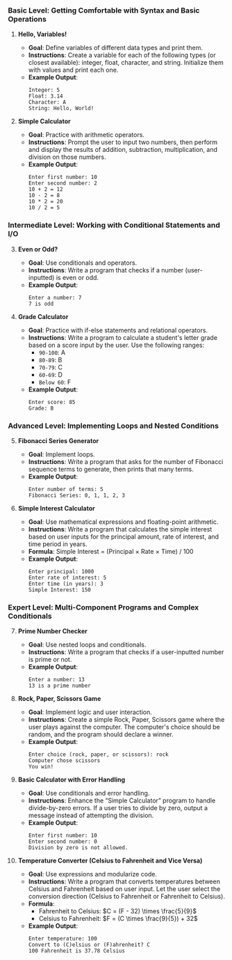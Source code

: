 ### Basic Level: Getting Comfortable with Syntax and Basic Operations

1. **Hello, Variables!**
   - **Goal**: Define variables of different data types and print them.
   - **Instructions**: Create a variable for each of the following types (or closest available): integer, float, character, and string. Initialize them with values and print each one.
   - **Example Output**:
     ```
     Integer: 5
     Float: 3.14
     Character: A
     String: Hello, World!
     ```

2. **Simple Calculator**
   - **Goal**: Practice with arithmetic operators.
   - **Instructions**: Prompt the user to input two numbers, then perform and display the results of addition, subtraction, multiplication, and division on those numbers.
   - **Example Output**:
     ```
     Enter first number: 10
     Enter second number: 2
     10 + 2 = 12
     10 - 2 = 8
     10 * 2 = 20
     10 / 2 = 5
     ```

### Intermediate Level: Working with Conditional Statements and I/O

3. **Even or Odd?**
   - **Goal**: Use conditionals and operators.
   - **Instructions**: Write a program that checks if a number (user-inputted) is even or odd.
   - **Example Output**:
     ```
     Enter a number: 7
     7 is odd
     ```

4. **Grade Calculator**
   - **Goal**: Practice with if-else statements and relational operators.
   - **Instructions**: Write a program to calculate a student's letter grade based on a score input by the user. Use the following ranges:
     - `90-100`: A
     - `80-89`: B
     - `70-79`: C
     - `60-69`: D
     - `Below 60`: F
   - **Example Output**:
     ```
     Enter score: 85
     Grade: B
     ```

### Advanced Level: Implementing Loops and Nested Conditions

5. **Fibonacci Series Generator**
   - **Goal**: Implement loops.
   - **Instructions**: Write a program that asks for the number of Fibonacci sequence terms to generate, then prints that many terms.
   - **Example Output**:
     ```
     Enter number of terms: 5
     Fibonacci Series: 0, 1, 1, 2, 3
     ```

6. **Simple Interest Calculator**
   - **Goal**: Use mathematical expressions and floating-point arithmetic.
   - **Instructions**: Write a program that calculates the simple interest based on user inputs for the principal amount, rate of interest, and time period in years.
   - **Formula**: Simple Interest = (Principal × Rate × Time) / 100
   - **Example Output**:
     ```
     Enter principal: 1000
     Enter rate of interest: 5
     Enter time (in years): 3
     Simple Interest: 150
     ```

### Expert Level: Multi-Component Programs and Complex Conditionals

7. **Prime Number Checker**
   - **Goal**: Use nested loops and conditionals.
   - **Instructions**: Write a program that checks if a user-inputted number is prime or not.
   - **Example Output**:
     ```
     Enter a number: 13
     13 is a prime number
     ```

8. **Rock, Paper, Scissors Game**
   - **Goal**: Implement logic and user interaction.
   - **Instructions**: Create a simple Rock, Paper, Scissors game where the user plays against the computer. The computer's choice should be random, and the program should declare a winner.
   - **Example Output**:
     ```
     Enter choice (rock, paper, or scissors): rock
     Computer chose scissors
     You win!
     ```

9. **Basic Calculator with Error Handling**
   - **Goal**: Use conditionals and error handling.
   - **Instructions**: Enhance the “Simple Calculator” program to handle divide-by-zero errors. If a user tries to divide by zero, output a message instead of attempting the division.
   - **Example Output**:
     ```
     Enter first number: 10
     Enter second number: 0
     Division by zero is not allowed.
     ```

10. **Temperature Converter (Celsius to Fahrenheit and Vice Versa)**
    - **Goal**: Use expressions and modularize code.
    - **Instructions**: Write a program that converts temperatures between Celsius and Fahrenheit based on user input. Let the user select the conversion direction (Celsius to Fahrenheit or Fahrenheit to Celsius).
    - **Formula**: 
      - Fahrenheit to Celsius: $C = (F - 32) \times \frac{5}{9}$
      - Celsius to Fahrenheit: $F = (C \times \frac{9}{5}) + 32$
    - **Example Output**:
      ```
      Enter temperature: 100
      Convert to (C)elsius or (F)ahrenheit? C
      100 Fahrenheit is 37.78 Celsius
      ```

